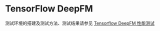 <!-- omit in toc -->
# TensorFlow DeepFM

测试环境的搭建及测试方法、测试结果请参见 [Tensorflow DeepFM 性能测试](./code/README.md)